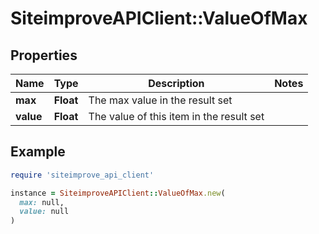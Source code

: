 # SiteimproveAPIClient::ValueOfMax

## Properties

| Name | Type | Description | Notes |
| ---- | ---- | ----------- | ----- |
| **max** | **Float** | The max value in the result set |  |
| **value** | **Float** | The value of this item in the result set |  |

## Example

```ruby
require 'siteimprove_api_client'

instance = SiteimproveAPIClient::ValueOfMax.new(
  max: null,
  value: null
)
```

